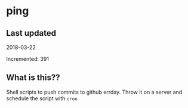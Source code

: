 # ping

## Last updated
2018-03-22

Incremented: 391

## What is this??
Shell scripts to push commits to github errday. Throw it on a server and schedule the script with `cron`

